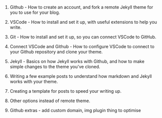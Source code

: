 
1. Github - How to create an account, and fork a remote Jekyll theme for you to use for your blog.

2. VSCode - How to install and set it up, with useful extensions to help you write.

3. Git - How to install and set it up, so you can connect VSCode to GitHub.

4. Connect VSCode and Github - How to configure VSCode to connect to your Github repository and clone your theme.

5. Jekyll - Basics on how Jekyll works with Github, and how to make simple changes to the theme you've cloned.

6. Writing a few example posts to understand how markdown and Jekyll works with your theme.

7. Creating a template for posts to speed your writing up.

8. Other options instead of remote theme.

9. Github extras - add custom domain, img plugin thing to optimise
